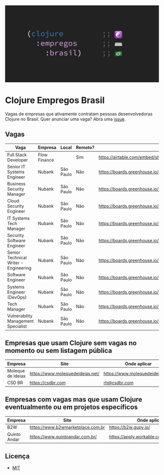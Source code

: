 ![Clojure Empregos Brasil](./docs/cover.png)

# Clojure Empregos Brasil

Vagas de empresas que ativamente contratam pessoas desenvolvedoras Clojure no Brasil. Quer anunciar uma vaga? Abra uma [issue](https://github.com/renatoalencar/clojure-empregos-brasil/issues).

## Vagas


|                                  Vaga |      Empresa |     Local | Remoto? |                                                                                       Onde aplicar |
|---------------------------------------|--------------|-----------|---------|----------------------------------------------------------------------------------------------------|
|                  Full Stack Developer | Flow Finance |           |     Sim | https://airtable.com/embed/shrG8DnjAdAOAZm9h/tble1ghQMefhblMVK/viwOzu3raZSmdxK7Z/recGtRyuHlvFhUV0v |
|            Senior IT Systems Engineer |       Nubank | São Paulo |     Não |                                                   https://boards.greenhouse.io/nubank/jobs/4131150 |
|             Business Security Manager |       Nubank | São Paulo |     Não |                                                   https://boards.greenhouse.io/nubank/jobs/3400816 |
|               Cloud Security Engineer |       Nubank | São Paulo |     Não |                                                   https://boards.greenhouse.io/nubank/jobs/4120289 |
|               IT Systems Tech Manager |       Nubank | São Paulo |     Não |                                                   https://boards.greenhouse.io/nubank/jobs/4179939 |
|            Security Software Engineer |       Nubank | São Paulo |     Não |                                                   https://boards.greenhouse.io/nubank/jobs/3695044 |
| Senior Technical Writer - Engineering |       Nubank | São Paulo |     Não |                                                   https://boards.greenhouse.io/nubank/jobs/4108951 |
|                     Software Engineer |       Nubank | São Paulo |     Não |                                                   https://boards.greenhouse.io/nubank/jobs/2569175 |
|             Systems Engineer (DevOps) |       Nubank | São Paulo |     Não |                                                   https://boards.greenhouse.io/nubank/jobs/3372800 |
|                          Tech Manager |       Nubank | São Paulo |     Não |                                                   https://boards.greenhouse.io/nubank/jobs/2989044 |
|   Vulnerability Management Specialist |       Nubank | São Paulo |     Não |                                                   https://boards.greenhouse.io/nubank/jobs/4064230 |


## Empresas que usam Clojure sem vagas no momento ou sem listagem pública


|           Empresa |                             Site |                     Onde aplicar |
|-------------------|----------------------------------|----------------------------------|
| Moleque de Ideias | https://www.molequedeideias.net/ | https://www.molequedeideias.net/ |
|            CSD BR |                https://csdbr.com |                     rh@csdbr.com |


## Empresas com vagas mas que usam Clojure eventualmente ou em projetos específicos


|      Empresa |                              Site |                            Onde aplicar |
|--------------|-----------------------------------|-----------------------------------------|
|          B2W | https://www.b2wmarketplace.com.br |                    https://b2w.gupy.io/ |
| Quinto Andar |   https://www.quintoandar.com.br/ | https://apply.workable.com/quintoandar/ |


## Licença

* [MIT](./LICENSE)
